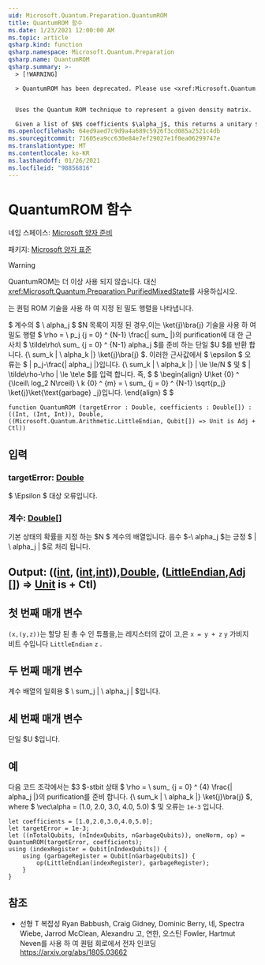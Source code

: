 ```yaml
---
uid: Microsoft.Quantum.Preparation.QuantumROM
title: QuantumROM 함수
ms.date: 1/23/2021 12:00:00 AM
ms.topic: article
qsharp.kind: function
qsharp.namespace: Microsoft.Quantum.Preparation
qsharp.name: QuantumROM
qsharp.summary: >-
  > [!WARNING]

  > QuantumROM has been deprecated. Please use <xref:Microsoft.Quantum.Preparation.PurifiedMixedState> instead.


  Uses the Quantum ROM technique to represent a given density matrix.

  Given a list of $N$ coefficients $\alpha_j$, this returns a unitary $U$ that uses the Quantum-ROM technique to prepare an approximation  $\tilde\rho\sum_{j=0}^{N-1}p_j\ket{j}\bra{j}$ of the purification of the density matrix $\rho=\sum_{j=0}^{N-1}\frac{|alpha_j|}{\sum_k |\alpha_k|}\ket{j}\bra{j}$. In this approximation, the error $\epsilon$ is such that $|p_j-\frac{|alpha_j|}{\sum_k |\alpha_k|}|\le \epsilon / N$ and $\|\tilde\rho - \rho\| \le \epsilon$. In other words, $$ \begin{align} U\ket{0}^{\lceil\log_2 N\rceil}\ket{0}^{m}=\sum_{j=0}^{N-1}\sqrt{p_j} \ket{j}\ket{\text{garbage}_j}. \end{align} $$
ms.openlocfilehash: 64ed9aed7c9d9a4a689c5926f3cd085a2521c4db
ms.sourcegitcommit: 71605ea9cc630e84e7ef29027e1f0ea06299747e
ms.translationtype: MT
ms.contentlocale: ko-KR
ms.lasthandoff: 01/26/2021
ms.locfileid: "98856816"
---
```

# <a name="quantumrom-function"></a>QuantumROM 함수

네임 스페이스: [Microsoft 양자 준비](xref:Microsoft.Quantum.Preparation)

패키지: [Microsoft 양자 표준](https://nuget.org/packages/Microsoft.Quantum.Standard)


> [!WARNING]
> QuantumROM는 더 이상 사용 되지 않습니다. 대신 <xref:Microsoft.Quantum.Preparation.PurifiedMixedState>를 사용하십시오.

는 퀀텀 ROM 기술을 사용 하 여 지정 된 밀도 행렬을 나타냅니다.

$ 계수의 $ \ alpha_j $ $N 목록이 지정 된 경우,이는 \ket{j}\bra{j} 기술을 사용 하 여 밀도 행렬 $ \rho = \ p_j {j = 0} ^ {N-1} \frac{| sum_ |}의 purification에 대 한 근사치 $ \tilde\rho\ sum_ {j = 0} ^ {N-1} alpha_j $를 준비 하는 단일 $U $를 반환 합니다. {\ sum_k | \ alpha_k |} \ket{j}\bra{j} $. 이러한 근사값에서 $ \epsilon $ 오류는 $ | p_j-\frac{| alpha_j |}입니다. {\ sum_k | \ alpha_k |} | \le \le/N $ 및 $ \| \tilde\rho-\rho \| \le \te\e $를 입력 합니다. 즉, $ $ \begin{align} U\ket {0} ^ {\lceil\ log_2 N\rceil} \ k {0} ^ {m} = \ sum_ {j = 0} ^ {N-1} \sqrt{p_j} \ket{j}\ket{\text{garbage} _j}입니다.
\end{align} $ $

```qsharp
function QuantumROM (targetError : Double, coefficients : Double[]) : ((Int, (Int, Int)), Double, ((Microsoft.Quantum.Arithmetic.LittleEndian, Qubit[]) => Unit is Adj + Ctl))
```


## <a name="input"></a>입력

### <a name="targeterror--double"></a>targetError: [Double](xref:microsoft.quantum.lang-ref.double)

$ \Epsilon $ 대상 오류입니다.


### <a name="coefficients--double"></a>계수: [Double](xref:microsoft.quantum.lang-ref.double)[]

기본 상태의 확률을 지정 하는 $N $ 계수의 배열입니다.
음수 $-\ alpha_j $는 긍정 $ | \ alpha_j | $로 처리 됩니다.



## <a name="output--intintintdoublelittleendianqubit--unit--is-adj--ctl"></a>Output: (([int](xref:microsoft.quantum.lang-ref.int), ([int](xref:microsoft.quantum.lang-ref.int),[int](xref:microsoft.quantum.lang-ref.int))),[Double](xref:microsoft.quantum.lang-ref.double), ([LittleEndian](xref:Microsoft.Quantum.Arithmetic.LittleEndian),[Adj []](xref:microsoft.quantum.lang-ref.qubit)) => [Unit](xref:microsoft.quantum.lang-ref.unit)  is + Ctl)

## <a name="first-parameter"></a>첫 번째 매개 변수

`(x,(y,z))`는 할당 된 총 수 인 튜플을,는 레지스터의 값이 고,은 `x = y + z` `y` 가비지 비트 수입니다 `LittleEndian` `z` .

## <a name="second-parameter"></a>두 번째 매개 변수

계수 배열의 일회용 $ \ sum_j | \ alpha_j | $입니다.

## <a name="third-parameter"></a>세 번째 매개 변수

단일 $U $입니다.

## <a name="example"></a>예

다음 코드 조각에서는 $3 $-stbit 상태 $ \rho = \ sum_ {j = 0} ^ {4} \frac{| alpha_j |}의 purification를 준비 합니다. {\ sum_k | \ alpha_k |} \ket{j}\bra{j} $, where $ \vec\alpha = (1.0, 2.0, 3.0, 4.0, 5.0) $ 및 오류는 `1e-3` 입니다.

```qsharp
let coefficients = [1.0,2.0,3.0,4.0,5.0];
let targetError = 1e-3;
let ((nTotalQubits, (nIndexQubits, nGarbageQubits)), oneNorm, op) = QuantumROM(targetError, coefficients);
using (indexRegister = Qubit[nIndexQubits]) {
    using (garbageRegister = Qubit[nGarbageQubits]) {
        op(LittleEndian(indexRegister), garbageRegister);
    }
}
```

## <a name="references"></a>참조

- 선형 T 복잡성 Ryan Babbush, Craig Gidney, Dominic Berry, 네, Spectra Wiebe, Jarrod McClean, Alexandru 고, 연한, 오스틴 Fowler, Hartmut Neven를 사용 하 여 퀀텀 회로에서 전자 인코딩 https://arxiv.org/abs/1805.03662